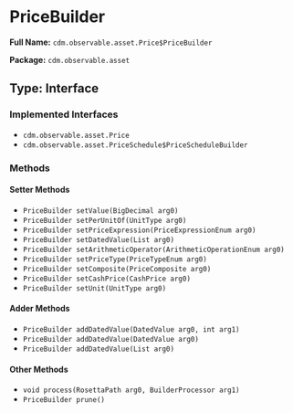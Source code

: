 # PriceBuilder

**Full Name:** `cdm.observable.asset.Price$PriceBuilder`

**Package:** `cdm.observable.asset`

## Type: Interface

### Implemented Interfaces

- `cdm.observable.asset.Price`
- `cdm.observable.asset.PriceSchedule$PriceScheduleBuilder`

### Methods

#### Setter Methods

- `PriceBuilder setValue(BigDecimal arg0)`
- `PriceBuilder setPerUnitOf(UnitType arg0)`
- `PriceBuilder setPriceExpression(PriceExpressionEnum arg0)`
- `PriceBuilder setDatedValue(List arg0)`
- `PriceBuilder setArithmeticOperator(ArithmeticOperationEnum arg0)`
- `PriceBuilder setPriceType(PriceTypeEnum arg0)`
- `PriceBuilder setComposite(PriceComposite arg0)`
- `PriceBuilder setCashPrice(CashPrice arg0)`
- `PriceBuilder setUnit(UnitType arg0)`

#### Adder Methods

- `PriceBuilder addDatedValue(DatedValue arg0, int arg1)`
- `PriceBuilder addDatedValue(DatedValue arg0)`
- `PriceBuilder addDatedValue(List arg0)`

#### Other Methods

- `void process(RosettaPath arg0, BuilderProcessor arg1)`
- `PriceBuilder prune()`

